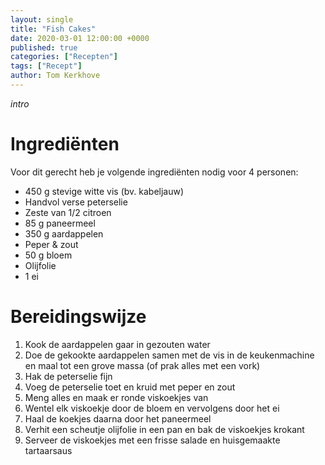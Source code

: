 ```yaml
---
layout: single
title: "Fish Cakes"
date: 2020-03-01 12:00:00 +0000
published: true
categories: ["Recepten"]
tags: ["Recept"]
author: Tom Kerkhove
---
```


_intro_

# Ingrediënten
Voor dit gerecht heb je volgende ingrediënten nodig voor 4 personen:

- 450 g stevige witte vis (bv. kabeljauw)
- Handvol verse peterselie
- Zeste van 1/2 citroen
- 85 g paneermeel
- 350 g aardappelen
- Peper & zout
- 50 g bloem
- Olijfolie
- 1 ei

# Bereidingswijze

1. Kook de aardappelen gaar in gezouten water
2. Doe de gekookte aardappelen samen met de vis in de keukenmachine en maal tot een grove massa (of prak alles met een vork)
3. Hak de peterselie fijn
4. Voeg de peterselie toet en kruid met peper en zout
5. Meng alles en maak er ronde viskoekjes van
6. Wentel elk viskoekje door de bloem en vervolgens door het ei
7. Haal de koekjes daarna door het paneermeel
8. Verhit een scheutje olijfolie in een pan en bak de viskoekjes krokant
9. Serveer de viskoekjes met een frisse salade en huisgemaakte tartaarsaus